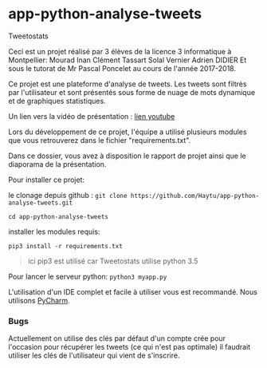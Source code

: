 # app-python-analyse-tweets
Tweetostats

Ceci est un projet réalisé par 3 élèves de la licence 3 informatique à Montpellier:
Mourad Inan
Clément Tassart
Solal Vernier
Adrien DIDIER
Et sous le tutorat de Mr Pascal Poncelet au cours de l'année 2017-2018.

Ce projet est une plateforme d'analyse de tweets. Les tweets sont filtrès par l'utilisateur et sont présentés sous forme de nuage de mots dynamique et de graphiques statistiques.

Un lien vers la vidéo de présentation : [lien youtube](https://www.youtube.com/watch?v=tZ1IKJi-IQg)

Lors du développement de ce projet, l'équipe a utilisé plusieurs modules que vous retrouverez dans le fichier "requirements.txt".

Dans ce dossier, vous avez à disposition le rapport de projet ainsi que le diaporama de la présentation.

Pour installer ce projet: 

le clonage depuis github :
`git clone https://github.com/Haytu/app-python-analyse-tweets.git`

`cd app-python-analyse-tweets`

installer les modules requis:

`pip3 install -r requirements.txt`
>ici pip3 est utilisé car Tweetostats utilise python 3.5

Pour lancer le serveur python: 
`python3 myapp.py`

L'utilisation d'un IDE complet et facile à utiliser vous est recommandé. Nous utilisons [PyCharm](https://www.jetbrains.com/pycharm/).

### Bugs
Actuellement on utilise des clés par défaut d'un compte crée pour l'occasion 
pour récupérer les tweets (ce qui n'est pas optimale) il faudrait utiliser
les clés de l'utilisateur qui vient de s'inscrire.



    


